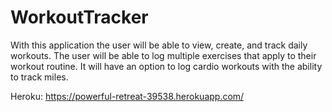 # WorkoutTracker
With this application the user will be able to view, create, and track daily workouts. The user will be able to log multiple exercises that apply to their workout routine. It will have an option to log cardio workouts with the ability to track miles.

Heroku: https://powerful-retreat-39538.herokuapp.com/
